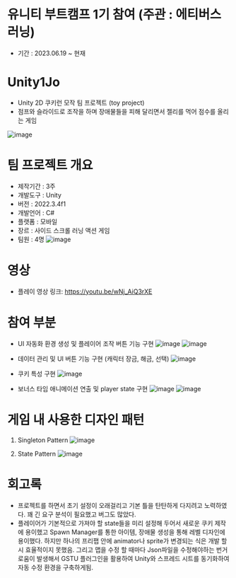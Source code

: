 # 유니티 부트캠프 1기 참여 (주관 : 에티버스러닝) 
- 기간 : 2023.06.19 ~ 현재 

# Unity1Jo
- Unity 2D 쿠키런 모작 팀 프로젝트 (toy project)
- 점프와 슬라이드로 조작을 하며 장애물들을 피해 달리면서 젤리를 먹어 점수를 올리는 게임

![image](https://github.com/urshin/Unity1Jo/assets/46379443/f09c6285-74fd-4f08-a6ef-665127d83399)

# 팀 프로젝트 개요 
- 제작기간 : 3주
- 개발도구 : Unity
- 버전 : 2022.3.4f1
- 개발언어 : C#
- 플랫폼 : 모바일
- 장르 : 사이드 스크롤 러닝 액션 게임
- 팀원 : 4명
 ![image](https://github.com/urshin/Unity1Jo/assets/46379443/51b41bde-a19f-4b3d-a3fb-dc943f21bf3d)
 
# 영상  
- 플레이 영상 링크: https://youtu.be/wNj_AiQ3rXE

# 참여 부분 
- UI 자동화 환경 생성 및 플레이어 조작 버튼 기능 구현
![image](https://github.com/urshin/Unity1Jo/assets/46379443/829aadf7-0fb2-4887-9eb4-14f6c50e8aea)
![image](https://github.com/urshin/Unity1Jo/assets/46379443/322b4239-4fe8-492a-8405-41043124b6ca)

- 데이터 관리 및 UI 버튼 기능 구현 (캐릭터 장금, 해금, 선택)
![image](https://github.com/urshin/Unity1Jo/assets/46379443/e6cc058b-e2c5-4023-a5cd-6ebc7f13ce9b)

- 쿠키 특성 구현 
![image](https://github.com/urshin/Unity1Jo/assets/46379443/b5ad7f62-7ccd-4783-9a85-603b7f034c9d)

- 보너스 타임 애니메이션 연출 및 player state 구현
![image](https://github.com/urshin/Unity1Jo/assets/46379443/1c076e55-2d02-4023-ba48-45d85a0e9e21)
![image](https://github.com/urshin/Unity1Jo/assets/46379443/418cbe5a-d983-4acd-ac5c-5952ea34a61d)

  
# 게임 내 사용한 디자인 패턴 
1. Singleton Pattern
![image](https://github.com/urshin/Unity1Jo/assets/46379443/4bed1125-1e38-407f-b883-dcf9b6626a25)

2. State Pattern 
![image](https://github.com/urshin/Unity1Jo/assets/46379443/36090e31-f34e-43a9-a9d4-dd5a89f687ad)

# 회고록 
- 프로젝트를 하면서 초기 설정이 오래걸리고 기본 틀을 탄탄하게 다지려고 노력하였다. 꽤 긴 요구 분석이 필요했고 버그도 많았다. 
- 플레이어가 기본적으로 가져야 할 state들을 미리 설정해 두어서 새로운 쿠키 제작에 용이했고 Spawn Manager를 통한 아이템, 
장애물 생성을 통해 레벨 디자인에 용이했다. 하지만 하나의 프리팹 안에 animator나 sprite가 변경되는 식은 개발 할 시 효율적이지 못했음.
그리고 맵을 수정 할 때마다 Json파일을 수정해야하는 번거로움이 발생해서 GSTU 플러그인을 활용하여 Unity와 스프레드 시트를 동기화하여 자동 수정 환경을 
구축하게됨. 
